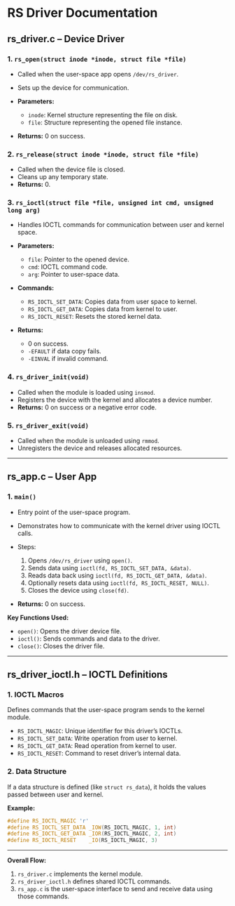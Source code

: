 # RS Driver Documentation

## rs_driver.c – Device Driver

### 1. `rs_open(struct inode *inode, struct file *file)`

- Called when the user-space app opens `/dev/rs_driver`.
- Sets up the device for communication.
- **Parameters:**

  - `inode`: Kernel structure representing the file on disk.
  - `file`: Structure representing the opened file instance.

- **Returns:** 0 on success.

### 2. `rs_release(struct inode *inode, struct file *file)`

- Called when the device file is closed.
- Cleans up any temporary state.
- **Returns:** 0.

### 3. `rs_ioctl(struct file *file, unsigned int cmd, unsigned long arg)`

- Handles IOCTL commands for communication between user and kernel space.
- **Parameters:**

  - `file`: Pointer to the opened device.
  - `cmd`: IOCTL command code.
  - `arg`: Pointer to user-space data.

- **Commands:**

  - `RS_IOCTL_SET_DATA`: Copies data from user space to kernel.
  - `RS_IOCTL_GET_DATA`: Copies data from kernel to user.
  - `RS_IOCTL_RESET`: Resets the stored kernel data.

- **Returns:**

  - 0 on success.
  - `-EFAULT` if data copy fails.
  - `-EINVAL` if invalid command.

### 4. `rs_driver_init(void)`

- Called when the module is loaded using `insmod`.
- Registers the device with the kernel and allocates a device number.
- **Returns:** 0 on success or a negative error code.

### 5. `rs_driver_exit(void)`

- Called when the module is unloaded using `rmmod`.
- Unregisters the device and releases allocated resources.

---

## rs_app.c – User App

### 1. `main()`

- Entry point of the user-space program.
- Demonstrates how to communicate with the kernel driver using IOCTL calls.
- Steps:

  1. Opens `/dev/rs_driver` using `open()`.
  2. Sends data using `ioctl(fd, RS_IOCTL_SET_DATA, &data)`.
  3. Reads data back using `ioctl(fd, RS_IOCTL_GET_DATA, &data)`.
  4. Optionally resets data using `ioctl(fd, RS_IOCTL_RESET, NULL)`.
  5. Closes the device using `close(fd)`.

- **Returns:** 0 on success.

**Key Functions Used:**

- `open()`: Opens the driver device file.
- `ioctl()`: Sends commands and data to the driver.
- `close()`: Closes the driver file.

---

## rs_driver_ioctl.h – IOCTL Definitions

### 1. IOCTL Macros

Defines commands that the user-space program sends to the kernel module.

- `RS_IOCTL_MAGIC`: Unique identifier for this driver’s IOCTLs.
- `RS_IOCTL_SET_DATA`: Write operation from user to kernel.
- `RS_IOCTL_GET_DATA`: Read operation from kernel to user.
- `RS_IOCTL_RESET`: Command to reset driver’s internal data.

### 2. Data Structure

If a data structure is defined (like `struct rs_data`), it holds the values passed between user and kernel.

**Example:**

```c
#define RS_IOCTL_MAGIC 'r'
#define RS_IOCTL_SET_DATA _IOW(RS_IOCTL_MAGIC, 1, int)
#define RS_IOCTL_GET_DATA _IOR(RS_IOCTL_MAGIC, 2, int)
#define RS_IOCTL_RESET    _IO(RS_IOCTL_MAGIC, 3)
```

---

**Overall Flow:**

1. `rs_driver.c` implements the kernel module.
2. `rs_driver_ioctl.h` defines shared IOCTL commands.
3. `rs_app.c` is the user-space interface to send and receive data using those commands.
